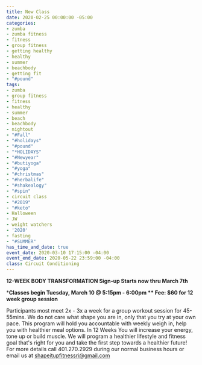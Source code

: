 ```yaml
---
title: New Class
date: 2020-02-25 00:00:00 -05:00
categories:
- zumba
- zumba fitness
- fitness
- group fitness
- getting healthy
- healthy
- summer
- beachbody
- getting fit
- "#pound"
tags:
- zumba
- group fitness
- fitness
- healthy
- summer
- beach
- beachbody
- nightout
- "#Fall"
- "#holidays"
- "#pound"
- "*HOLIDAYS"
- "#Newyear"
- "#butiyoga"
- "#yoga"
- "#christmas"
- "#herbalife"
- "#shakealogy"
- "#spin"
- circuit class
- "#2019"
- "#keto"
- Halloween
- JW
- weight watchers
- '2020'
- fasting
- "#SUMMER"
has_time_and_date: true
event_date: 2020-03-10 17:15:00 -04:00
event_end_date: 2020-05-22 23:59:00 -04:00
class: Circuit Conditioning
---
```


**12-WEEK BODY TRANSFORMATION
Sign-up Starts now thru March 7th**

***Classes begin Tuesday, March 10 @ 5:15pm - 6:00pm **
Fee: $60 for 12 week group session**

Participants most meet 2x - 3x a week for a group workout session for 45-55mins.
We do not care what shape you are in, only that you try at your own pace. This program will hold you accountable with weekly weigh in, help you with healthier meal options.
In 12 Weeks You will increase your energy, tone up or build muscle. We will program a healthier lifestyle and fitness goal that's right for you and take the first step towards a healthier future!
For more details call 401.270.2929 during our normal business hours or email us at shapeitupfitnessri@gmail.com

